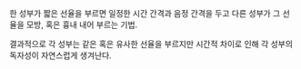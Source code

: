 한 성부가 짧은 선율을 부르면 일정한 시간 간격과 음정 간격을 두고 다른 성부가 그 선율을 모방, 혹은 흉내 내어 부르는 기법. 

결과적으로 각 성부는 같은 혹은 유사한 선율을 부르지만 시간적 차이로 인해 각 성부의 독자성이 자연스럽게 생겨난다. 
